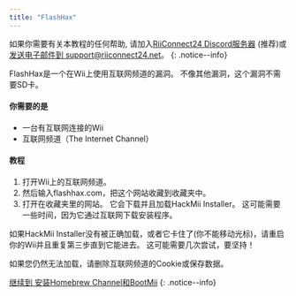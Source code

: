 ```yaml
---
title: "FlashHax"
---
```


如果你需要有关本教程的任何帮助, 请加入[RiiConnect24 Discord服务器](https://discord.gg/rc24) (推荐)或 [发送电子邮件到 support@riiconnect24.net](mailto:support@riiconnect24.net)。
{: .notice--info}

FlashHax是一个在Wii上使用互联网频道的漏洞。 不像其他漏洞，这个漏洞不需要SD卡。

#### 你需要的是

- 一台有互联网连接的Wii
- 互联网频道（The Internet Channel）

#### 教程

1. 打开Wii上的互联网频道。
2. 然后输入flashhax.com，把这个网站收藏到收藏夹中。
3. 打开在收藏夹里的网站。 它会下载并且加载HackMii Installer。 这可能需要一些时间，因为它通过互联网下载安装程序。

如果HackMii Installer没有被正确加载，或者它卡住了(你不能移动光标)，请重启你的Wii并且重复第三步直到它能进去。 这可能需要几次尝试，要坚持！

如果您仍然无法加载，请删除互联网频道的Cookie或保存数据。

[继续到 安装Homebrew Channel和BootMii](hbc)
{: .notice--info}
